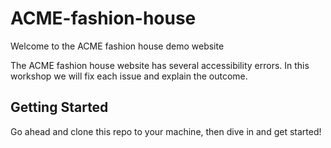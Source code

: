 # ACME-fashion-house
Welcome to the ACME fashion house demo website

The ACME fashion house website has several accessibility errors. In this workshop we will fix each issue and explain the outcome.

## Getting Started
Go ahead and clone this repo to your machine, then dive in and get started!
